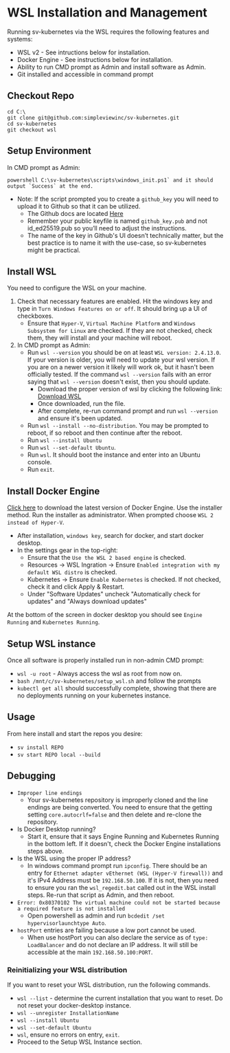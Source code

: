 # WSL Installation and Management

Running sv-kubernetes via the WSL requires the following features and systems:

* WSL v2 - See intructions below for installation.
* Docker Engine - See instructions below for installation.
* Ability to run CMD prompt as Admin and install software as Admin.
* Git installed and accessible in command prompt

## Checkout Repo

```
cd C:\
git clone git@github.com:simpleviewinc/sv-kubernetes.git
cd sv-kubernetes
git checkout wsl
```

## Setup Environment

In CMD prompt as Admin:

```
powershell C:\sv-kubernetes\scripts\windows_init.ps1` and it should output `Success` at the end.
```

* Note: If the script prompted you to create a `github_key` you will need to upload it to Github so that it can be utilized.
    * The Github docs are located [Here](https://docs.github.com/en/authentication/connecting-to-github-with-ssh/adding-a-new-ssh-key-to-your-github-account?platform=linux&tool=webui)
    * Remember your public keyfile is named `github_key.pub` and not id_ed25519.pub so you’ll need to adjust the instructions.
    * The name of the key in Github's UI doesn’t technically matter, but the best practice is to name it with the use-case, so sv-kubernetes might be practical.

## Install WSL

You need to configure the WSL on your machine.

1. Check that necessary features are enabled. Hit the windows key and type in `Turn Windows Features on or off`. It should bring up a UI of checkboxes.
    * Ensure that `Hyper-V`, `Virtual Machine Platform` and `Windows Subsystem for Linux` are checked. If they are not checked, check them, they will install and your machine will reboot.
3. In CMD prompt as Admin:
    * Run `wsl --version` you should be on at least `WSL version: 2.4.13.0`. If your version is older, you will need to update your wsl version. If you are on a newer version it likely will work ok, but it hasn't been officially tested. If the command `wsl --version` fails with an error saying that `wsl --version` doesn't exist, then you should update.
        * Download the proper version of wsl by clicking the following link: [Download WSL](https://github.com/microsoft/WSL/releases/download/2.4.13/wsl.2.4.13.0.x64.msi)
        * Once downloaded, run the file.
        * After complete, re-run command prompt and run `wsl --version` and ensure it's been updated.
    * Run `wsl --install --no-distribution`. You may be prompted to reboot, if so reboot and then continue after the reboot.
    * Run `wsl --install Ubuntu`
    * Run `wsl --set-default Ubuntu`.
    * Run `wsl`. It should boot the instance and enter into an Ubuntu console.
    * Run `exit`.

## Install Docker Engine

[Click here](https://docs.docker.com/desktop/setup/install/windows-install/) to download the latest version of Docker Engine. Use the installer method. Run the installer as administrator. When prompted choose `WSL 2 instead of Hyper-V`.

* After installation, `windows key`, search for docker, and start docker desktop.
* In the settings gear in the top-right:
    * Ensure that the `Use the WSL 2 based engine` is checked.
    * Resources -> WSL Ingration -> Ensure `Enabled integration with my default WSL distro` is checked.
    * Kubernetes -> Ensure `Enable Kubernetes` is checked. If not checked, check it and click Apply & Restart.
    * Under "Software Updates" uncheck "Automatically check for updates" and "Always download updates"

At the bottom of the screen in docker desktop you should see `Engine Running` and `Kubernetes Running`.

## Setup WSL instance

Once all software is properly installed run in non-admin CMD prompt:

* `wsl -u root` - Always access the wsl as root from now on.
* `bash /mnt/c/sv-kubernetes/setup_wsl.sh` and follow the prompts
* `kubectl get all` should successfully complete, showing that there are no deployments running on your kubernetes instance.

## Usage

From here install and start the repos you desire:

* `sv install REPO`
* `sv start REPO local --build`

## Debugging

* `Improper line endings`
    * Your sv-kubernetes repository is improperly cloned and the line endings are being converted. You need to ensure that the getting setting `core.autocrlf=false` and then delete and re-clone the repository.
* Is Docker Desktop running?
    * Start it, ensure that it says Engine Running and Kubernetes Running in the bottom left. If it doesn't, check the Docker Engine installations steps above.
* Is the WSL using the proper IP address?
    * In windows command prompt run `ipconfig`. There should be an entry for `Ethernet adapter vEthernet (WSL (Hyper-V firewall))` and it's IPv4 Address must be `192.168.50.100`. If it is not, then you need to ensure you ran the `wsl_regedit.bat` called out in the WSL install steps. Re-run that script as Admin, and then reboot.
* `Error: 0x80370102 The virtual machine could not be started because a required feature is not installed`
    * Open powershell as admin and run `bcdedit /set hypervisorlaunchtype Auto`.
* `hostPort` entries are failing because a low port cannot be used.
    * When use hostPort you can also declare the service as of `type: LoadBalancer` and do not declare an IP address. It will still be accessible at the main `192.168.50.100:PORT`.

### Reinitializing your WSL distribution

If you want to reset your WSL distribution, run the following commands.

* `wsl --list` - determine the current installation that you want to reset. Do not reset your docker-desktop instance.
* `wsl --unregister InstallationName`
* `wsl --install Ubuntu`
* `wsl --set-default Ubuntu`
* `wsl`, ensure no errors on entry, `exit`.
* Proceed to the Setup WSL Instance section.

